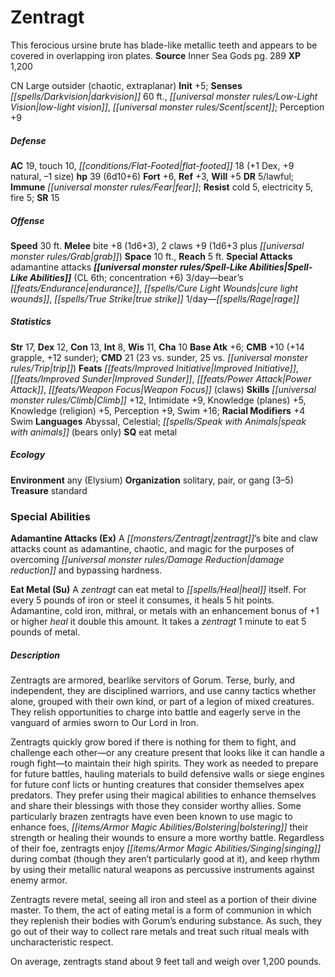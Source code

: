 ﻿---
cssclass: [monsters]
title1: Zentragt
desc_short: This ferocious ursine brute has blade-like metallic teeth and appears
  to be covered in overlapping iron plates.
title2: Zentragt
CR: 4
sources:
- name: Inner Sea Gods
  page: 289
  link: http://paizo.com/products/btpy94wj?Pathfinder-Campaign-Setting-Inner-Sea-Gods-Hardcover
XP: 1200
alignment: CN
size: Large
type: outsider
subtypes:
- chaotic
- extraplanar
initiative:
  bonus: 5
senses:
  darkvision: 60
  low-light vision: true
  scent: true
AC:
  AC: 19
  touch: 10
  flat_footed: 18
  components:
    dex: 1
    natural: 9
    size: -1
HP:
  HP: 39
  long: 6d10+6
saves:
  fort: 6
  ref: 3
  will: 5
DR:
- amount: 5
  weakness: lawful
immunities:
- fear
resistances:
  cold: 5
  electricity: 5
  fire: 5
SR: 15
speeds:
  base: 30
attacks:
  melee:
  - - text: bite +8 (1d6+3)
      entries:
      - - damage: 1d6+3
      attack: bite
      bonus:
      - 8
    - text: 2 claws +9 (1d6+3 plus grab)
      entries:
      - - damage: 1d6+3
        - effect: grab
      count: 2
      attack: claws
      bonus:
      - 9
  special:
  - adamantine attacks
space: 10
reach: 5
spell_like_abilities:
  entries:
  - name: bear's endurance
    source: default
    freq: 3/day
  - name: cure light wounds
    source: default
    freq: 3/day
  - name: true strike
    source: default
    freq: 3/day
  - name: rage
    source: default
    freq: 1/day
  sources:
  - name: default
    CL: 6
    concentration: 6
ability_scores:
  STR: 17
  DEX: 12
  CON: 13
  INT: 8
  WIS: 11
  CHA: 10
BAB: 6
CMB: 10
CMB_other: +14 grapple, +12 sunder
CMD: 21
CMD_other: 23 vs. sunder, 25 vs. trip
feats:
- name: Improved Initiative
- is_bonus: true
  name: Improved Sunder
- name: Power Attack
- name: Weapon Focus (claws)
skills:
  Climb: 12
  Intimidate: 9
  Knowledge (planes): 5
  Knowledge (religion): 5
  Perception: 9
  Swim: 16
  _racial_mods:
    Swim:
      _: 4
languages:
- Abyssal
- Celestial
- speak with animals (bears only)
special_qualities:
- eat metal
ecology:
  environment: any (Elysium)
  organization: solitary, pair, or gang (3-5)
  treasure_type: standard
special_abilities:
  Adamantine Attacks (Ex): A zentragt's bite and claw attacks count as adamantine,
    chaotic, and magic for the purposes of overcoming damage reduction and bypassing
    hardness.
  Eat Metal (Su): A zentragt can eat metal to heal itself. For every 5 pounds of iron
    or steel it consumes, it heals 5 hit points. Adamantine, cold iron, mithral, or
    metals with an enhancement bonus of +1 or higher heal it double this amount. It
    takes a zentragt 1 minute to eat 5 pounds of metal.
desc_long: |-
  Zentragts are armored, bearlike servitors of Gorum. Terse, burly, and independent, they are disciplined warriors, and use canny tactics whether alone, grouped with their own kind, or part of a legion of mixed creatures. They relish opportunities to charge into battle and eagerly serve in the vanguard of armies sworn to Our Lord in Iron.

  Zentragts quickly grow bored if there is nothing for them to fight, and challenge each other-or any creature present that looks like it can handle a rough fight-to maintain their high spirits. They work as needed to prepare for future battles, hauling materials to build defensive walls or siege engines for future conf licts or hunting creatures that consider themselves apex predators. They prefer using their magical abilities to enhance themselves and share their blessings with those they consider worthy allies. Some particularly brazen zentragts have even been known to use magic to enhance foes, bolstering their strength or healing their wounds to ensure a more worthy battle. Regardless of their foe, zentragts enjoy singing during combat (though they aren't particularly good at it), and keep rhythm by using their metallic natural weapons as percussive instruments against enemy armor.

  Zentragts revere metal, seeing all iron and steel as a portion of their divine master. To them, the act of eating metal is a form of communion in which they replenish their bodies with Gorum's enduring substance. As such, they go out of their way to collect rare metals and treat such ritual meals with uncharacteristic respect.

  On average, zentragts stand about 9 feet tall and weigh over 1,200 pounds.

---

# Zentragt
This ferocious ursine brute has blade-like metallic teeth and appears to be covered in overlapping iron plates.
**Source** Inner Sea Gods pg. 289
**XP** 1,200

CN Large outsider (chaotic, extraplanar)
**Init** +5; **Senses** _[[spells/Darkvision|darkvision]]_ 60 ft., _[[universal monster rules/Low-Light Vision|low-light vision]]_, _[[universal monster rules/Scent|scent]]_; Perception +9

##### Defense

**AC** 19, touch 10, _[[conditions/Flat-Footed|flat-footed]]_ 18 (+1 Dex, +9 natural, –1 size)
**hp** 39 (6d10+6)
**Fort** +6, **Ref** +3, **Will** +5
**DR** 5/lawful; **Immune** _[[universal monster rules/Fear|fear]]_; **Resist** cold 5, electricity 5, fire 5; **SR** 15

##### Offense
**Speed** 30 ft.
**Melee** bite +8 (1d6+3), 2 claws +9 (1d6+3 plus _[[universal monster rules/Grab|grab]]_)
**Space** 10 ft., **Reach** 5 ft.
**Special Attacks** adamantine attacks
**_[[universal monster rules/Spell-Like Abilities|Spell-Like Abilities]]_** (CL 6th; concentration +6)
3/day—bear’s _[[feats/Endurance|endurance]]_, _[[spells/Cure Light Wounds|cure light wounds]]_, _[[spells/True Strike|true strike]]_
1/day—_[[spells/Rage|rage]]_

##### Statistics
**Str** 17, **Dex** 12, **Con** 13, **Int** 8, **Wis** 11, **Cha** 10
**Base Atk** +6; **CMB** +10 (+14 grapple, +12 sunder); **CMD** 21 (23 vs. sunder, 25 vs. _[[universal monster rules/Trip|trip]]_)
**Feats** _[[feats/Improved Initiative|Improved Initiative]]_, _[[feats/Improved Sunder|Improved Sunder]]_, _[[feats/Power Attack|Power Attack]]_, _[[feats/Weapon Focus|Weapon Focus]]_ (claws)
**Skills** _[[universal monster rules/Climb|Climb]]_ +12, Intimidate +9, Knowledge (planes) +5, Knowledge (religion) +5, Perception +9, Swim +16; **Racial Modifiers** +4 Swim
**Languages** Abyssal, Celestial; _[[spells/Speak with Animals|speak with animals]]_ (bears only)
**SQ** eat metal

##### Ecology

**Environment** any (Elysium)
**Organization** solitary, pair, or gang (3–5)
**Treasure** standard

### Special Abilities

**Adamantine Attacks (Ex)** A _[[monsters/Zentragt|zentragt]]_’s bite and claw attacks count as adamantine, chaotic, and magic for the purposes of overcoming _[[universal monster rules/Damage Reduction|damage reduction]]_ and bypassing hardness.

**Eat Metal (Su)** A _zentragt_ can eat metal to _[[spells/Heal|heal]]_ itself. For every 5 pounds of iron or steel it consumes, it heals 5 hit points. Adamantine, cold iron, mithral, or metals with an enhancement bonus of +1 or higher _heal_ it double this amount. It takes a _zentragt_ 1 minute to eat 5 pounds of metal.

##### Description

Zentragts are armored, bearlike servitors of Gorum. Terse, burly, and independent, they are disciplined warriors, and use canny tactics whether alone, grouped with their own kind, or part of a legion of mixed creatures. They relish opportunities to charge into battle and eagerly serve in the vanguard of armies sworn to Our Lord in Iron.

Zentragts quickly grow bored if there is nothing for them to fight, and challenge each other—or any creature present that looks like it can handle a rough fight—to maintain their high spirits. They work as needed to prepare for future battles, hauling materials to build defensive walls or siege engines for future conf licts or hunting creatures that consider themselves apex predators. They prefer using their magical abilities to enhance themselves and share their blessings with those they consider worthy allies. Some particularly brazen zentragts have even been known to use magic to enhance foes, _[[items/Armor Magic Abilities/Bolstering|bolstering]]_ their strength or healing their wounds to ensure a more worthy battle. Regardless of their foe, zentragts enjoy _[[items/Armor Magic Abilities/Singing|singing]]_ during combat (though they aren’t particularly good at it), and keep rhythm by using their metallic natural weapons as percussive instruments against enemy armor.

Zentragts revere metal, seeing all iron and steel as a portion of their divine master. To them, the act of eating metal is a form of communion in which they replenish their bodies with Gorum’s enduring substance. As such, they go out of their way to collect rare metals and treat such ritual meals with uncharacteristic respect.

On average, zentragts stand about 9 feet tall and weigh over 1,200 pounds.